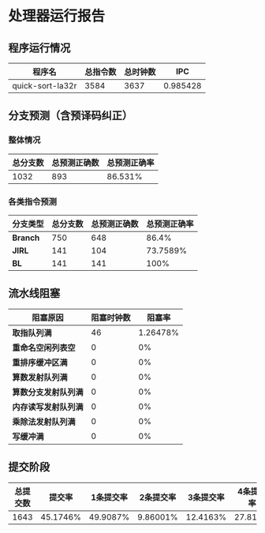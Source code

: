 # 处理器运行报告
## 程序运行情况
|程序名|总指令数|总时钟数|IPC|
|---|---|---|---|
|quick-sort-la32r|3584|3637|0.985428|

## 分支预测（含预译码纠正）
### 整体情况
|总分支数|总预测正确数|总预测正确率|
|---|---|---|
|1032|893|86.531%|

### 各类指令预测
|分支类型|总分支数|总预测正确数|总预测正确率|
|---|---|---|---|
|**Branch**| 750 | 648 | 86.4%|
|**JIRL**| 141 | 104 | 73.7589%|
|**BL**| 141 | 141 | 100%|

## 流水线阻塞
|阻塞原因|阻塞时钟数|阻塞率|
|---|---|---|
|**取指队列满**| 46 | 1.26478%|
|**重命名空闲列表空**|0 | 0%|
|**重排序缓冲区满**|0 | 0%|
|**算数发射队列满**|0 | 0%|
|**算数分支发射队列满**|0 | 0%|
|**内存读写发射队列满**|0 | 0%|
|**乘除法发射队列满**|0 | 0%|
|**写缓冲满**|0 | 0%|
## 提交阶段
|总提交数|提交率|1条提交率|2条提交率|3条提交率|4条提交率|
|---|---|---|---|---|---|
|1643|45.1746%|49.9087%|9.86001%|12.4163%|27.815%|
